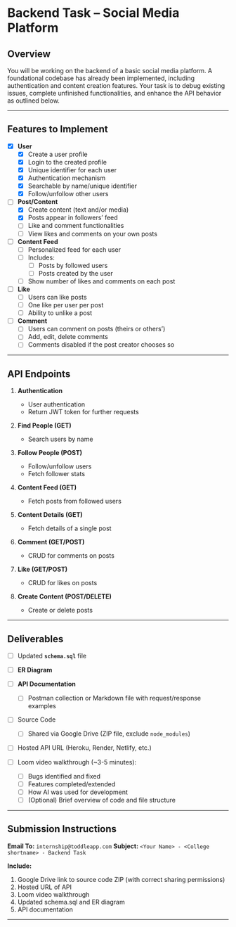 # Backend Task – Social Media Platform

## Overview

You will be working on the backend of a basic social media platform.
A foundational codebase has already been implemented, including authentication and content creation features.
Your task is to debug existing issues, complete unfinished functionalities, and enhance the API behavior as outlined below.

---

## Features to Implement

- [x] **User**
  - [x] Create a user profile
  - [x] Login to the created profile
  - [x] Unique identifier for each user
  - [x] Authentication mechanism
  - [x] Searchable by name/unique identifier
  - [x] Follow/unfollow other users
- [ ] **Post/Content**
  - [x] Create content (text and/or media)
  - [x] Posts appear in followers’ feed
  - [ ] Like and comment functionalities
  - [ ] View likes and comments on your own posts
- [ ] **Content Feed**
  - [ ] Personalized feed for each user
  - [ ] Includes:
    - [ ] Posts by followed users
    - [ ] Posts created by the user
  - [ ] Show number of likes and comments on each post
- [ ] **Like**
  - [ ] Users can like posts
  - [ ] One like per user per post
  - [ ] Ability to unlike a post
- [ ] **Comment**
  - [ ] Users can comment on posts (theirs or others’)
  - [ ] Add, edit, delete comments
  - [ ] Comments disabled if the post creator chooses so

---

## API Endpoints

1. **Authentication**

   * User authentication
   * Return JWT token for further requests

2. **Find People (GET)**

   * Search users by name

3. **Follow People (POST)**

   * Follow/unfollow users
   * Fetch follower stats

4. **Content Feed (GET)**

   * Fetch posts from followed users

5. **Content Details (GET)**

   * Fetch details of a single post

6. **Comment (GET/POST)**

   * CRUD for comments on posts

7. **Like (GET/POST)**

   * CRUD for likes on posts

8. **Create Content (POST/DELETE)**

   * Create or delete posts

---

## Deliverables

- [ ] Updated **`schema.sql`** file
- [ ] **ER Diagram**
- [ ] **API Documentation**

  - [ ] Postman collection or Markdown file with request/response examples
- [ ] Source Code

  - [ ] Shared via Google Drive (ZIP file, exclude `node_modules`)
- [ ] Hosted API URL (Heroku, Render, Netlify, etc.)
- [ ] Loom video walkthrough (\~3-5 minutes):

  - [ ] Bugs identified and fixed
  - [ ] Features completed/extended
  - [ ] How AI was used for development
  - [ ] (Optional) Brief overview of code and file structure

---

## Submission Instructions

**Email To:** `internship@toddleapp.com`
**Subject:** `<Your Name> - <College shortname> - Backend Task`

**Include:**

1. Google Drive link to source code ZIP (with correct sharing permissions)
2. Hosted URL of API
3. Loom video walkthrough
4. Updated schema.sql and ER diagram
5. API documentation

---